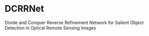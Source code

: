 # DCRRNet
Divide and Conquer Reverse Refinement Network for Salient Object Detection in Optical Remote Sensing Images
